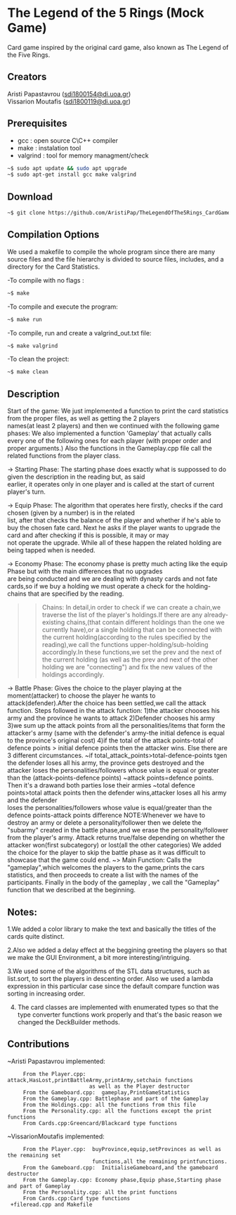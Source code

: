 # The Legend of the 5 Rings (Mock Game)

Card game inspired by the original card game, also known as The Legend of the Five Rings.

## Creators

Aristi Papastavrou (sdi1800154@di.uoa.gr)       		 	   
Vissarion Moutafis (sdi1800119@di.uoa.gr)

## Prerequisites
-	gcc : open source C\C++ compiler
-	make : instalation tool
-	valgrind : tool for memory managment/check
```bash
~$ sudo apt update && sudo apt upgrade
~$ sudo apt-get install gcc make valgrind
```

## Download 

```bash
~$ git clone https://github.com/AristiPap/TheLegendOfThe5Rings_CardGame
```

## Compilation Options

We used a makefile to compile the whole program since there are many source files and the file hierarchy is divided to source files, includes, and a directory for the Card Statistics.

-To compile with no flags :
```bash
~$ make
```
-To compile and execute the program: 
```bash
~$ make run
```
-To compile, run and create a valgrind_out.txt file:
```bash
~$ make valgrind
```
-To clean the project:
```bash
~$ make clean
```
## Description

Start of the game:
        We just implemented a function to print the card statistics from the proper files, as well as getting the 2 players      
        names(at least 2 players) and then we continued with the following game phases:
        We also implemented a function 'Gameplay' that actually calls every one of the following ones for each player
        (with proper order and proper arguments.)
	      Also the functions in the Gameplay.cpp file call the related functions from the player class.

-> Starting Phase: 
                  The starting phase does exactly what is suppossed to do given the description in the reading but, as said             
                  earlier, it operates only in one player and is called at the start of current player's turn.
                  
-> Equip Phase: 
                The algorithm that operates here firstly, checks if the card chosen (given by a number) is in the related               
                list, after that checks the balance of the player and whether if he's able to buy the chosen fate card.
                Next he asks if the player wants to upgrade the card and after checking if this is possible, it may or may      
                not operate the upgrade. While all of these happen the related holding are being tapped when is needed.

-> Economy Phase: 
                 The economy phase is pretty much acting like the equip Phase but with the main differences that no upgrades    
                 are being conducted and we are dealing with dynasty cards and not fate cards,so if we buy a holding 
                 we must operate a check for the holding-chains that are specified by the reading.
   >>Chains: In detail,in order to check if we can create a chain,we traverse the list of the player's holdings.If there are any already-existing chains,(that contain different holdings than the one we currently have),or a single holding that can be connected with the current holding(according to the rules specified by the reading),we call the functions upper-holding/sub-holding accordingly.In these functions,we set the prev and the next of the current holding (as well as the prev and next of the other holding we are "connecting") and fix the new values of the holdings accordingly.

-> Battle Phase: 
               Gives the choice to the player playing at the moment(attacker) to choose the player he wants to   
               attack(defender).After the choice has been settled,we call the attack function.
             Steps followed in the attack function:
             1)the attacker chooses his army and the province he wants to attack
             2)Defender chooses his army
             3)we sum up the attack points from all the personalities/items that form the attacker's army
              (same with the defender's army-the initial defence is equal to the province's original cost)
             4)if the total of the attack points-total of defence points > initial defence points then the attacker wins.
               Else there are 3 different circumstances.
              ~if total_attack_points>total-defence-points tgen the defender loses all his army,
               the province gets destroyed and the attacker loses the personalities/followers whose value is equal 
               or greater than the (attack-points-defence points)
              ~attack points=defence points. Then it's a drawand both parties lose their armies
              ~total defence points>total attack points then the defender wins,attacker loses all his army and the defender           
              loses the personalities/followers whose value is equal/greater than the defence points-attack points difference
NOTE:Whenever we have to destroy an army or delete a personality/follower then we delete the "subarmy" created in the battle phase,and we erase the personality/follower from the player's army.
Attack returns true/false depending on whether the attacker won(first subcategory) or lost(all the other categories)                                             We added the choice for the player to skip the battle phase as it was difficult to showcase that the game could end.
~> Main Function: Calls the "gameplay",which welcomes the players to the game,prints the cars statistics, and then proceeds to create a list with the names of the participants. Finally in the body of the gameplay , we call the "Gameplay" function that we described at the beginning.                              

## Notes:

1.We added a color library to make the text and basically the titles of the cards quite distinct.

2.Also we added a delay effect at the beggining greeting the players so that we make the GUI Environment, a bit more interesting/intriguing.

3.We used some of the algorithms of the STL data structures, such as list.sort, to sort the players in descenting order.
Also we used a lambda expression in this particular case since the  default compare function was sorting in increasing order.

4. The card classes are implemented with enumerated types so that the type converter functions work properly and that's the basic reason we changed the DeckBuilder methods.

## Contributions
~Aristi Papastavrou implemented:

         From the Player.cpp:  attack,HasLost,printBattleArmy,printArmy,setchain functions
                              as well as the Player destructor
         From the Gameboard.cpp:  gameplay,PrintGameStatistics
         From the Gameplay.cpp: Battlephase and part of the Gameplay
         From the Holdings.cpp: all the functions from this file
         From the Personality.cpp: all the functions except the print functions
         From Cards.cpp:Greencard/Blackcard type functions
  
~VissarionMoutafis  implemented:

         From the Player.cpp:  buyProvince,equip,setProvinces as well as the remaining set
                               functions,all the remaining printfunctions.
         From the Gameboard.cpp:  InitialiseGameboard,and the gameboard destructor
         From the Gameplay.cpp: Economy phase,Equip phase,Starting phase and part of Gameplay
         From the Personality.cpp: all the print functions
         From Cards.cpp:Card type functions
	 +fileread.cpp and Makefile
